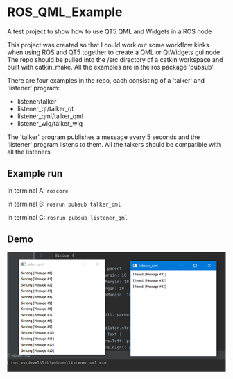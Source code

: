 # ROS_QML_Example
A test project to show how to use QT5 QML and Widgets in a ROS node

This project was created so that I could work out some workflow kinks when using ROS and QT5 together to create a QML or QtWidgets gui node. 
The repo should be pulled into the /src directory of a catkin workspace and built with catkin_make. 
All the examples are in the ros package 'pubsub'. 

There are four examples in the repo, each consisting of a 'talker' and 'listener' program:
* listener/talker
* listener_qt/talker_qt
* listener_qml/talker_qml
* listener_wig/talker_wig

The 'talker' program publishes a message every 5 seconds and the 'listener' program listens to them.
All the talkers should be compatible with all the listeners

## Example run

In terminal A: `roscore`

In terminal B: `rosrun pubsub talker_qml`

In terminal C: `rosrun pubsub listener_qml`

## Demo

![demo](demo.png)
